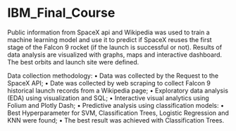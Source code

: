# IBM_Final_Course

Public information from SpaceX api and Wikipedia was used to train a machine learning model and use it to predict if SpaceX reuses the first stage of the Falcon 9 
rocket (if the launch is successful or not).
Results of data analysis are visualized with graphs, maps and interactive dashboard.
The best orbits and launch site were defined.

Data collection methodology:
• Data was collected by the Request to the SpaceX API;
• Date was collected by web scraping to collect Falcon 9 historical launch records from a Wikipedia page;
• Exploratory data analysis (EDA) using visualization and SQL;
• Interactive visual analytics using Folium and Plotly Dash;
• Predictive analysis using classification models:
• Best Hyperparameter for SVM, Classification Trees, Logistic Regression and KNN were found;
• The best result was achieved with Classification Trees.
